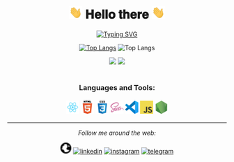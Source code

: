 <div align="center">

<h1>
<img src="https://github.com/ABSphreak/ABSphreak/blob/master/gifs/Hi.gif" width="30">
𝐇𝐞𝐥𝐥𝐨 𝐭𝐡𝐞𝐫𝐞
<img src="https://github.com/ABSphreak/ABSphreak/blob/master/gifs/Hi.gif" width="30">
</h1>
</div>

<div align="center" width="50">

<a href="https://git.io/typing-svg"><img src="https://readme-typing-svg.herokuapp.com?font=Oswald&size=30&duration=2000&pause=20&color=026C1B&background=FFFFFF00&center=true&multiline=true&width=330&height=110&lines=My+name+is+Yegor%F0%9F%98%87;I+am+Front-End+developer%F0%9F%98%85;Welcome+to+my+GitHub%F0%9F%98%8A" alt="Typing SVG" /></a>
</div>

<div align="center">

[![Top Langs](https://github-readme-stats.vercel.app/api/top-langs/?username=YegorBychkovsky&theme=dark&langs_count=10&hide=shell,html)](https://github.com/anuraghazra/github-readme-stats)
![Top Langs](https://github-readme-stats.vercel.app/api/top-langs/?username=YegorBychkovsky&layout=compact&size_weight=0&count_weight=1.5&hide=html,css,scss )


<img src="https://github-readme-stats.vercel.app/api?username=YegorBychkovsky&show_icons=true&line_height=45&include_all_commits=true" />

<img src="https://github-readme-stackoverflow.vercel.app/?userID=20122658"  />

</br>
</br>

<h3>
Languages and Tools:
</br>
</br>
<img alt="React" width="30px" src="https://raw.githubusercontent.com/github/explore/80688e429a7d4ef2fca1e82350fe8e3517d3494d/topics/react/react.png" />
<img alt="HTML5" width="30px" src="https://raw.githubusercontent.com/github/explore/80688e429a7d4ef2fca1e82350fe8e3517d3494d/topics/html/html.png" />
<img alt="CSS3" width="30px" src="https://raw.githubusercontent.com/github/explore/80688e429a7d4ef2fca1e82350fe8e3517d3494d/topics/css/css.png" />
<img alt="Sass" width=30px" src="https://raw.githubusercontent.com/github/explore/80688e429a7d4ef2fca1e82350fe8e3517d3494d/topics/sass/sass.png" />
<img alt="Visual Studio Code" width="30px" src="https://raw.githubusercontent.com/github/explore/80688e429a7d4ef2fca1e82350fe8e3517d3494d/topics/visual-studio-code/visual-studio-code.png" />
<img alt="JavaScript" width="30px" src="https://raw.githubusercontent.com/github/explore/80688e429a7d4ef2fca1e82350fe8e3517d3494d/topics/javascript/javascript.png" />
<img alt="Node.js" width="30px" src="https://raw.githubusercontent.com/github/explore/80688e429a7d4ef2fca1e82350fe8e3517d3494d/topics/nodejs/nodejs.png" />
</h3>


---

<i>Follow me around the web:</i><br>

<a href="https://www.upwork.com/freelancers/~01bcb4bf94b3e0022d?p=1575144948430360576"><img src="https://raw.githubusercontent.com/iconic/open-iconic/master/svg/globe.svg" width="25" alt="UpWork"></a>
<a href="https://www.instagram.com/absphreak" target="_blank"><img src="https://cdn.jsdelivr.net/npm/simple-icons@v3/icons/linkedin.svg" width="25" alt="linkedin"></a>
<a href="https://www.instagram.com/ye_gor_/"><img src="https://cdn.jsdelivr.net/npm/simple-icons@v3/icons/instagram.svg" width="25" alt="instagram"></a>
<a href="https://t.me/yyyeeegorr"><img src="https://upload.wikimedia.org/wikipedia/commons/e/ef/Telegram_X_2019_Logo.svg" alt="telegram" width="25" ></a>
